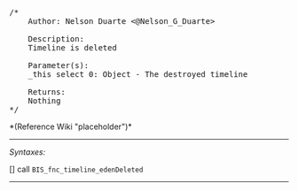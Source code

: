 <pre>/*
	Author: Nelson Duarte <@Nelson_G_Duarte>

	Description:
	Timeline is deleted

	Parameter(s):
	_this select 0: Object - The destroyed timeline

	Returns:
	Nothing
*/</pre>*(Reference Wiki "placeholder")*<!-- Remove this after fill-in -->


---
*Syntaxes:*

[] call `BIS_fnc_timeline_edenDeleted`

---
